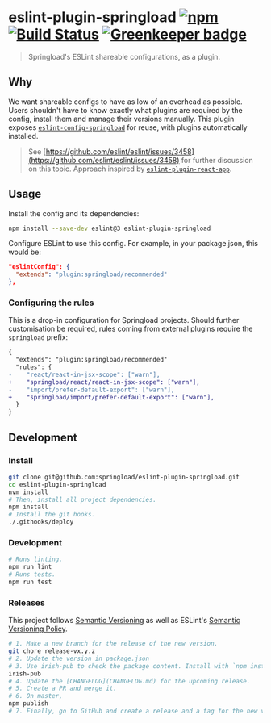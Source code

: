 # eslint-plugin-springload [![npm](https://img.shields.io/npm/v/eslint-plugin-springload.svg?style=flat-square)](https://www.npmjs.com/package/eslint-plugin-springload) [![Build Status](https://travis-ci.org/springload/eslint-plugin-springload.svg?branch=master)](https://travis-ci.org/springload/eslint-plugin-springload) [![Greenkeeper badge](https://badges.greenkeeper.io/springload/eslint-plugin-springload.svg)](https://greenkeeper.io/)

> Springload's ESLint shareable configurations, as a plugin.

## Why

We want shareable configs to have as low of an overhead as possible. Users shouldn't have to know exactly what plugins are required by the config, install them and manage their versions manually. This plugin exposes [`eslint-config-springload`](https://github.com/springload/eslint-config-springload) for reuse, with plugins automatically installed.

> See [https://github.com/eslint/eslint/issues/3458](https://github.com/eslint/eslint/issues/3458) for further discussion on this topic. Approach inspired by [`eslint-plugin-react-app`](https://github.com/mmazzarolo/eslint-plugin-react-app).

## Usage

Install the config and its dependencies:

```sh
npm install --save-dev eslint@3 eslint-plugin-springload
```

Configure ESLint to use this config. For example, in your package.json, this would be:

```json
"eslintConfig": {
  "extends": "plugin:springload/recommended"
},
```

### Configuring the rules

This is a drop-in configuration for Springload projects. Should further customisation be required, rules coming from external plugins require the `springload` prefix:

```diff
{
  "extends": "plugin:springload/recommended"
  "rules": {
-    "react/react-in-jsx-scope": ["warn"],
+    "springload/react/react-in-jsx-scope": ["warn"],
-    "import/prefer-default-export": ["warn"],
+    "springload/import/prefer-default-export": ["warn"],
  }
}
```

## Development

### Install

```sh
git clone git@github.com:springload/eslint-plugin-springload.git
cd eslint-plugin-springload
nvm install
# Then, install all project dependencies.
npm install
# Install the git hooks.
./.githooks/deploy
```

### Development

```sh
# Runs linting.
npm run lint
# Runs tests.
npm run test
```

### Releases

This project follows [Semantic Versioning](http://semver.org/spec/v2.0.0.html) as well as ESLint's [Semantic Versioning Policy](https://github.com/eslint/eslint#semantic-versioning-policy).

```sh
# 1. Make a new branch for the release of the new version.
git chore release-vx.y.z
# 2. Update the version in package.json
# 3. Use irish-pub to check the package content. Install with `npm install -g` first.
irish-pub
# 4. Update the [CHANGELOG](CHANGELOG.md) for the upcoming release.
# 5. Create a PR and merge it.
# 6. On master,
npm publish
# 7. Finally, go to GitHub and create a release and a tag for the new version.
```
